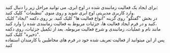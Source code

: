 <p>برای ایجاد یک&nbsp;فعالیت زمانبندی شده در اوج ابری، می توانید مراحل زیر را دنبال کنید:<br>وارد کاربری مدیریتی اوج ابری شوید و روی منوی "تنظیمات" کلیک کنید.<br>در بخش "گفتگو" روی گزینه "انواع فعالیت ها" کلیک کنید. بر روی دکمه "ایجاد" کلیک کنید و در فرم ایجاد فعالیت ها، جزئیات مربوط به فعالیت زمانبندی شده را وارد کنید،<br>مانند نام و عملیات، زمانبندی و شرح فعالیت مربوطه. بعد از تکمیل جزئیات، روی دکمه "ذخیره" کلیک کنید.<br>پس از این میتوانید از فعالیت تعریف شده خود در فرم های مخاطبین یا کارمندان استفاده کنید</p>